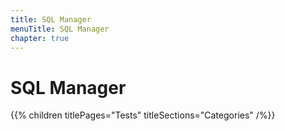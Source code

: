```yaml
---
title: SQL Manager
menuTitle: SQL Manager
chapter: true
---
```


# SQL Manager

{{% children titlePages="Tests" titleSections="Categories" /%}}